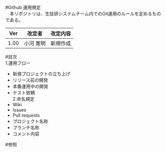#Github 運用規定  
　本リポジトリは、生技研システムチーム内でのGit運用のルールを定めるものである。

| Ver   | 改定者        | 改定内容                                                                    |
|:-----:|:-------------:|:---------------------------------------------------------------------------:|
| 1.00  | 小河 寛明     | 新規作成                                                                    |

#目次  
1.運用フロー  
 - 新規プロジェクトの立ち上げ  
 - リリース前の開発  
 - 本番運用中の開発  
 - テスト依頼  
2.命名規定  
 - Wiki  
 - Issues  
 - Pull requests  
 - プロジェクト名称  
 - ブランチ名称  
 - コメント内容  


#参照
